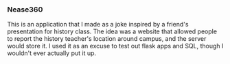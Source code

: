 ### Nease360

This is an application that I made as a joke inspired by a friend's presentation for history class. The idea was a website that allowed people to report the history teacher's location around campus, and the server would store it. I used it as an excuse to test out flask apps and SQL, though I wouldn't ever actually put it up.
